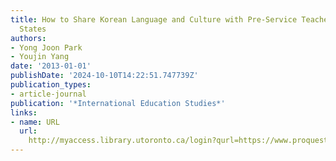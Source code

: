 ```yaml
---
title: How to Share Korean Language and Culture with Pre-Service Teachers in the United
  States
authors:
- Yong Joon Park
- Youjin Yang
date: '2013-01-01'
publishDate: '2024-10-10T14:22:51.747739Z'
publication_types:
- article-journal
publication: '*International Education Studies*'
links:
- name: URL
  url: 
    http://myaccess.library.utoronto.ca/login?qurl=https://www.proquest.com/docview/1720057278?accountid=14771&bdid=38382&_bd=ywrArow57TnDd7BfVBF3ZYKhjbI%3D
---
```

